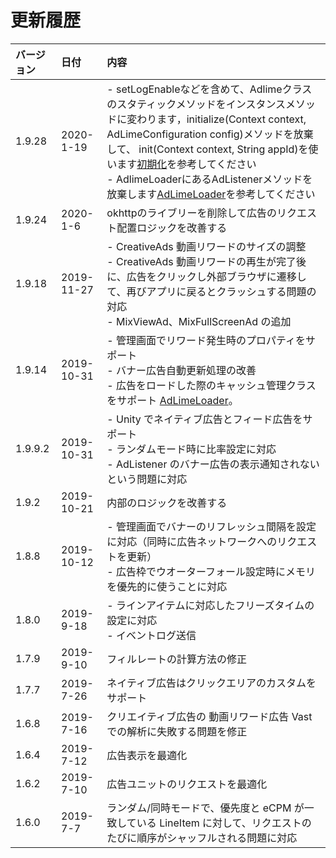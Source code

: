 # 更新履歴

| バージョン| 日付     | 内容                                      |
| :----- | :-------- | :--------------------------------------- |
| 1.9.28 | 2020-1-19  | - setLogEnableなどを含めて、Adlimeクラスのスタティックメソッドをインスタンスメソッドに変わります，initialize(Context context, AdLimeConfiguration config)メソッドを放棄して、 init(Context context, String appId)を使います[初期化](./init.md)を参考してください<br>- AdlimeLoaderにあるAdListenerメソッドを放棄します[AdLimeLoader](./adloader.md)を参考してください|
| 1.9.24 | 2020-1-6   | okhttpのライブリーを削除して広告のリクエスト配置ロジックを改善する|
| 1.9.18 | 2019-11-27 | - CreativeAds 動画リワードのサイズの調整<br> - CreativeAds 動画リワードの再生が完了後に、広告をクリックし外部ブラウザに遷移して、再びアプリに戻るとクラッシュする問題の対応<br>- MixViewAd、MixFullScreenAd の追加|
| 1.9.14 | 2019-10-31 | - 管理画面でリワード発生時のプロパティをサポート<br> - バナー広告自動更新処理の改善<br> - 広告をロードした際のキャッシュ管理クラスをサポート [AdLimeLoader](./adloader)。|
| 1.9.9.2| 2019-10-31 | - Unity でネイティブ広告とフィード広告をサポート <br> - ランダムモード時に比率設定に対応 <br> - AdListener のバナー広告の表示通知されないという問題に対応 |
| 1.9.2  | 2019-10-21 | 内部のロジックを改善する|
| 1.8.8  | 2019-10-12 | - 管理画面でバナーのリフレッシュ間隔を設定に対応（同時に広告ネットワークへのリクエストを更新）<br> - 広告枠でウオーターフォール設定時にメモリを優先的に使うことに対応|
| 1.8.0  | 2019-9-18  | - ラインアイテムに対応したフリーズタイムの設定に対応 <br> - イベントログ送信|
| 1.7.9  | 2019-9-10  | フィルレートの計算方法の修正|
| 1.7.7  | 2019-7-26  | ネイティブ広告はクリックエリアのカスタムをサポート|
| 1.6.8  | 2019-7-16  | クリエイティブ広告の 動画リワード広告 Vast での解析に失敗する問題を修正|
| 1.6.4  | 2019-7-12  | 広告表示を最適化|
| 1.6.2  | 2019-7-10  | 広告ユニットのリクエストを最適化|
| 1.6.0  | 2019-7-7   | ランダム/同時モードで、優先度と eCPM が一致している LineItem に対して、リクエストのたびに順序がシャッフルされる問題に対応|
